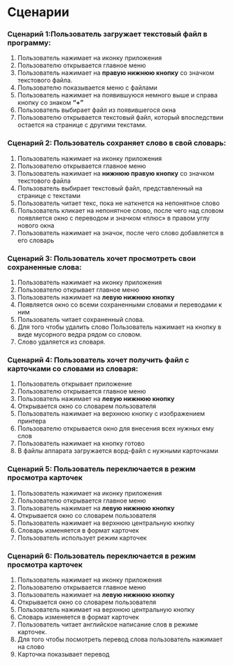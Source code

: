 <h1> Cценарии </h1>

<h3>Сценарий 1:Пользователь загружает текстовый файл в программу:</h3>

1) Пользователь нажимает на иконку приложения
2) Пользователю открывается главное меню
3) Пользователь нажимает на **правую нижнюю кнопку** со значком текстового файла.
4) Пользователю показывается меню с файлами
5) Пользователь нажимает на появившуюся немного выше и справа кнопку со знаком **“+”**
6) Пользователь выбирает файл из появившегося окна
7) Пользователю открывается текстовый файл, который впоследствии остается на странице с другими текстами.



<h3>Сценарий 2: Пользователь сохраняет слово в свой словарь:</h3>

1) Пользователь нажимает на иконку приложения
2) Пользователю открывается главное меню
3) Пользователь нажимает на **нижнюю правую кнопку** со значком текстового файла
4) Пользователь выбирает текстовый файл, представленный на странице с текстами
5) Пользователь читает текс, пока не наткнется на непонятное слово
6) Пользователь кликает на непонятное слово, после чего над словом появляется окно с переводом и значком «плюс» в правом углу нового окна
7) Пользователь нажимает на значок, после чего слово добавляется в его словарь



<h3>Сценарий 3: Пользователь хочет просмотреть свои сохраненные слова:</h3>

1) Пользователь нажимает на иконку приложения
2) Пользователю открывает главное меню
3) Пользователь нажимает на **левую нижнюю кнопку**
4) Появляется окно со всеми сохраненными словами и переводами к ним
5) Пользователь читает сохраненный слова.
6) Для того чтобы удалить слово Пользователь нажимает на кнопку в виде мусорного ведра рядом со словом.
7) Слово удаляется из словаря.



<h3>Сценарий 4: Пользователь хочет получить файл c карточками со словами из словаря:</h3>

1) Пользователь открывает приложение
2) Пользователю открывается главное меню
3) Пользователь нажимает на **левую нижнюю кнопку**
4) Открывается окно со словарем пользователя
5) Пользователь нажимает на верхнюю кнопку с изображением принтера
6) Пользователю открывается окно для внесения всех нужных ему слов
7) Пользователь нажимает на кнопку готово
8) В файлы аппарата загружается ворд-файл с нужными карточками


<h3>Сценарий 5: Пользователь переключается в режим просмотра карточек</h3>

1) Пользователь нажимает на иконку приложения
2) Пользователю открывается главное меню
3) Пользователь нажимает на **левую нижнюю кнопку**
4) Открывается окно со словарем пользователя
5) Пользователь нажимает на верхнюю центральную кнопку
6) Словарь изменяется в формат карточек
7) Пользователь использует режим карточек


<h3>Сценарий 6: Пользователь переключается в режим просмотра карточек</h3>

1) Пользователь нажимает на иконку приложения
2) Пользователю открывается главное меню
3) Пользователь нажимает на **левую нижнюю кнопку**
4) Открывается окно со словарем пользователя
5) Пользователь нажимает на верхнюю центральную кнопку
6) Словарь изменяется в формат карточек
7) Пользователь читает английское написание слов в режиме карточек.
8) Для того чтобы посмотреть перевод слова пользователь нажимает на слово
9) Карточка показывает перевод
